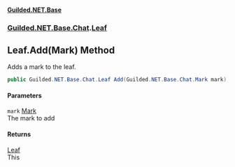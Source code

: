 
#### [Guilded.NET.Base](Guilded_NET_Base 'Guilded_NET_Base')
### [Guilded.NET.Base.Chat](Guilded_NET_Base#Guilded_NET_Base_Chat 'Guilded.NET.Base.Chat').[Leaf](Leaf 'Guilded.NET.Base.Chat.Leaf')
## Leaf.Add(Mark) Method
Adds a mark to the leaf.  
```csharp
public Guilded.NET.Base.Chat.Leaf Add(Guilded.NET.Base.Chat.Mark mark);
```

#### Parameters
<a name='Guilded_NET_Base_Chat_Leaf_Add(Guilded_NET_Base_Chat_Mark)_mark'></a>
`mark` [Mark](Mark 'Guilded.NET.Base.Chat.Mark')  
The mark to add
  

#### Returns
[Leaf](Leaf 'Guilded.NET.Base.Chat.Leaf')  
This
